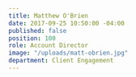 ```yaml
---
title: Matthew O'Brien
date: 2017-09-25 10:50:00 -04:00
published: false
position: 100
role: Account Director
image: "/uploads/matt-obrien.jpg"
department: Client Engagement
---
```


